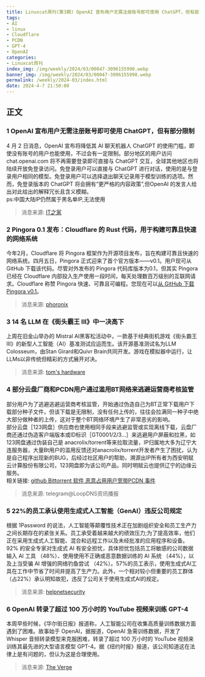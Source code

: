```yaml
---
title: Linuxcat周刊(第3期) OpenAI 宣布用户无需注册账号即可使用 ChatGPT，但有部分限制
tags: 
- AI
- linux
- Cloudflare
- PCDN
- GPT-4
- OpenAI
categories: 
- Linuxcat周刊
index_img: /img/weekly/2024/03/00047-3096155998.webp
banner_img: /img/weekly/2024/03/00047-3096155998.webp
permalink: /weekly/2024-03/index.html
date: 2024-4-7 21:50:00
---
```

## 正文
### 1 OpenAI 宣布用户无需注册账号即可使用 ChatGPT，但有部分限制
4 月 2 日消息，OpenAI 宣布将降低其 AI 聊天机器人 ChatGPT 的使用门槛，即使没有账号的用户也能使用，不过会有一定限制。部分地区的用户访问 chat.openai.com 将不再需要登录即可直接与 ChatGPT 交互，全球其他地区也将陆续开放免登录访问。免登录用户可以直接与 ChatGPT 进行对话，使用的是与登录用户相同的模型。免登录用户可以选择退出聊天记录用于模型训练的选项。然而，免登录版本的 ChatGPT 将会拥有“更严格的内容政策”,但OpenAI 的发言人给出对此给出的解释冗长且含义模糊。   
ps:中国大陆IP仍然属于黑名单IP,无法使用   
> 消息来源: [IT之家](https://www.ithome.com/0/759/538.htm)

### 2 Pingora 0.1 发布：Cloudflare 的 Rust 代码，用于构建可靠且快速的网络系统
今年2月，Cloudflare 将 Pingora 框架作为开源项目发布，旨在构建可靠且快速的网络系统。四月五日，Pingora 正式迎来了首个官方版本——v0.1。用户现可从 GitHub 下载该代码。尽管对外发布的 Pingora 代码库版本为0.1，但其实 Pingora 已经在 Cloudflare 内部投入生产使用一段时间，每天处理数百万级别的互联网请求。Cloudflare 称赞 Pingora 快速、可靠且可编程。您现在可以[从 GitHub 下载 Pingora v0.1](https://github.com/cloudflare/pingora)。
> 消息来源: [phoronix](https://www.phoronix.com/news/Cloudflare-Pingora-0.1)

### 3 14 名 LLM 在《街头霸王 III》中一决高下
上周在旧金山举办的 Mistral AI黑客松活动中，一款基于经典街机游戏《街头霸王III》的新型人工智能（AI）基准测试应运而生。该开源基准测试名为LLM Colosseum，由Stan Girard和Quivr Brain共同开发。游戏在模拟器中运行，让LLMs以非传统但精彩的方式展开对决。
> 消息来源: [tom's hardware](https://www.tomshardware.com/tech-industry/artificial-intelligence/fourteen-llms-fight-it-out-in-street-fighter-iii-ai-showdown-finds-out-which-models-make-the-best-street-fighters)

### 4 部分云盘厂商和PCDN用户通过滥用BT网络来逃避运营商考核监管
部分用户为了逃避逃避运营商考核监管，开始通过伪造自己为BT正常下载用户下载部分种子文件，但该下载是无限制，没有任何上传的，往往会拉满同一种子中绝大部分做种者的上传，这对于整个BT网络环境产生了非常恶劣的影响。   
部分云盘［123网盘］供应商也使用相同手段来逃避监管或实现离线下载，云盘厂商还通过伪造客户端版本或ID标识［GT0001/2/3…］来逃避用户屏蔽和拉黑，如123网盘通过伪装自己是 anacrolix/torrent等来拉取流量，IP归属地大多为辽宁大连服务器，大量Bt用户的滥用反馈还对anacrolix/torrent开发者产生了困扰，认为是自己程序出现新的BUG，后经过社区用户的帮助，溯源出IP所有者为西安明赋云计算股份有限公司，123网盘即为该公司产品，同时明赋云也提供辽宁的边缘云服务。   
相关链接: [github Bittorrent 软件 恶意占用用户宽带PCDN 事件](https://zhuanlan.zhihu.com/p/690737125)
> 消息来源: telegram@LoopDNS资讯播报

### 5 22%的员工承认使用生成式人工智能（GenAI）违反公司规定
根据 1Password 的说法，人工智能等颠覆性技术正在加剧组织安全和员工生产力之间长期存在的紧张关系。员工承受着越来越大的绩效压力;为了提高效率，他们正在采用生成式人工智能、混合和远程工作以及未经批准的应用程序和设备。92% 的安全专家对生成式 AI 有安全担忧，具体担忧包括员工将敏感的公司数据输入 AI 工具 （48%）、使用使用不正确或恶意数据训练的 AI 系统 （44%），以及上当受骗 AI 增强的网络钓鱼尝试 （42%）。57%的员工表示，使用生成式AI工具在工作中节省了时间并提高了生产力。此外，一个相对较小但重要的员工群体（占22%）承认明知故犯，违反了公司关于使用生成式AI的规定。
> 消息来源: [helpnetsecurity](https://www.helpnetsecurity.com/2024/04/05/employee-security-productivity-balance/)

### 6 OpenAI 转录了超过 100 万小时的 YouTube 视频来训练 GPT-4
本周早些时候，《华尔街日报》报道称，人工智能公司在收集高质量训练数据方面遇到了困难。故事始于 OpenAI，据报道，OpenAI 急需训练数据，开发了 Whisper 音频转录模型来克服困难，转录了超过 100 万小时的 YouTube 视频来训练其最先进的大型语言模型 GPT-4。据《纽约时报》报道，该公司知道这在法律上是有问题的，但认为这是合理使用。
> 消息来源: [The Verge](https://www.theverge.com/2024/4/6/24122915/openai-youtube-transcripts-gpt-4-training-data-google)


